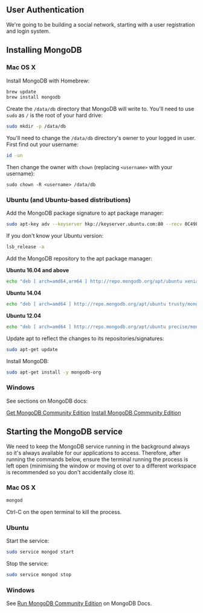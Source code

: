 ## User Authentication

We're going to be building a social network, starting with a user registration and login system.

## Installing MongoDB

### Mac OS X

Install MongoDB with Homebrew:

```bash
brew update
brew install mongodb
```

Create the `/data/db` directory that MongoDB will write to. You'll need to use `sudo` as `/` is the root of your hard drive:

```bash
sudo mkdir -p /data/db
```

You'll need to change the `/data/db` directory's owner to your logged in user. First find out your username:

```bash
id -un
```

Then change the owner with `chown` (replacing `<username>` with your username):

```
sudo chown -R <username> /data/db
```

### Ubuntu (and Ubuntu-based distributions)

Add the MongoDB package signature to apt package manager:

```bash
sudo apt-key adv --keyserver hkp://keyserver.ubuntu.com:80 --recv 0C49F3730359A14518585931BC711F9BA15703C6
```

If you don't know your Ubuntu version:

```bash
lsb_release -a
```

Add the MongoDB repository to the apt package manager:

**Ubuntu 16.04 and above**

```bash
echo "deb [ arch=amd64,arm64 ] http://repo.mongodb.org/apt/ubuntu xenial/mongodb-org/3.4 multiverse" | sudo tee /etc/apt/sources.list.d/mongodb-org-3.4.list
```

**Ubuntu 14.04**

```bash
echo "deb [ arch=amd64 ] http://repo.mongodb.org/apt/ubuntu trusty/mongodb-org/3.4 multiverse" | sudo tee /etc/apt/sources.list.d/mongodb-org-3.4.list
```

**Ubuntu 12.04**

```bash
echo "deb [ arch=amd64 ] http://repo.mongodb.org/apt/ubuntu precise/mongodb-org/3.4 multiverse" | sudo tee /etc/apt/sources.list.d/mongodb-org-3.4.list
```

Update apt to reflect the changes to its repositories/signatures:

```bash
sudo apt-get update
```

Install MongoDB:

```bash
sudo apt-get install -y mongodb-org
```

### Windows

See sections on MongoDB docs:

[Get MongoDB Community Edition](https://docs.mongodb.com/master/tutorial/install-mongodb-on-windows/#get-mongodb-community-edition)
[Install MongoDB Community Edition](https://docs.mongodb.com/master/tutorial/install-mongodb-on-windows/#install-mongodb-community-edition)

## Starting the MongoDB service

We need to keep the MongoDB service running in the background always so it's always available for our applications to access. Therefore, after running the commands below, ensure the terminal running the process is left open (minimising the window or moving ot over to a different workspace is recommended so you don't accidentally close it).

### Mac OS X

```bash
mongod
```

Ctrl-C on the open terminal to kill the process.

### Ubuntu

Start the service: 

```bash
sudo service mongod start
```

Stop the service:

```bash
sudo service mongod stop
```

### Windows

See [Run MongoDB Community Edition](https://docs.mongodb.com/master/tutorial/install-mongodb-on-windows/#run-mongodb-community-edition) on MongoDB Docs.